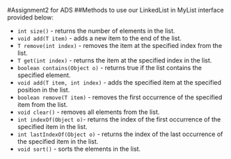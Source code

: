 #Assignment2 for ADS
##Methods to use our LinkedList in MyList interface provided below:

- ```int size()``` - returns the number of elements in the list.
- ```void add(T item)``` - adds a new item to the end of the list.
- ```T remove(int index)``` - removes the item at the specified index from the list.
- ```T get(int index)``` - returns the item at the specified index in the list.
- ```boolean contains(Object o)``` - returns true if the list contains the specified element.
- ```void add(T item, int index)``` - adds the specified item at the specified position in the list.
- ```boolean remove(T item)``` - removes the first occurrence of the specified item from the list.
- ```void clear()``` - removes all elements from the list.
- ```int indexOf(Object o)```- returns the index of the first occurrence of the specified item in the list.
- ```int lastIndexOf(Object o)``` - returns the index of the last occurrence of the specified item in the list.
- ```void sort()``` - sorts the elements in the list.

